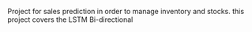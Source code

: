 Project for sales prediction in order to manage inventory and stocks. this project covers the LSTM Bi-directional
